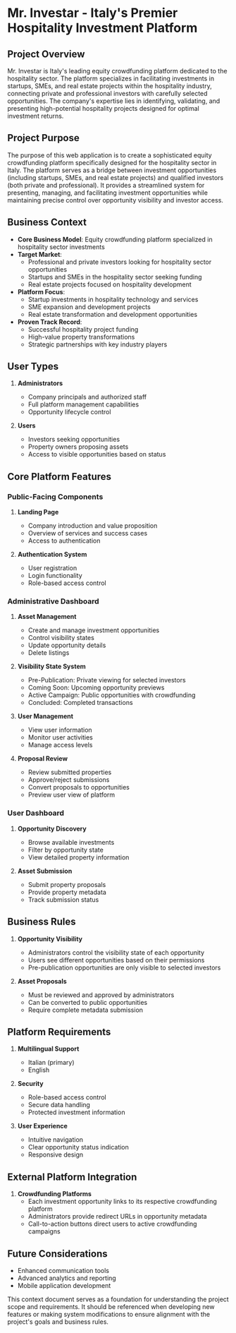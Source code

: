# Mr. Investar - Italy's Premier Hospitality Investment Platform

## Project Overview
Mr. Investar is Italy's leading equity crowdfunding platform dedicated to the hospitality sector. The platform specializes in facilitating investments in startups, SMEs, and real estate projects within the hospitality industry, connecting private and professional investors with carefully selected opportunities. The company's expertise lies in identifying, validating, and presenting high-potential hospitality projects designed for optimal investment returns.

## Project Purpose
The purpose of this web application is to create a sophisticated equity crowdfunding platform specifically designed for the hospitality sector in Italy. The platform serves as a bridge between investment opportunities (including startups, SMEs, and real estate projects) and qualified investors (both private and professional). It provides a streamlined system for presenting, managing, and facilitating investment opportunities while maintaining precise control over opportunity visibility and investor access.

## Business Context
- **Core Business Model**: Equity crowdfunding platform specialized in hospitality sector investments
- **Target Market**: 
  - Professional and private investors looking for hospitality sector opportunities
  - Startups and SMEs in the hospitality sector seeking funding
  - Real estate projects focused on hospitality development
- **Platform Focus**:
  - Startup investments in hospitality technology and services
  - SME expansion and development projects
  - Real estate transformation and development opportunities
- **Proven Track Record**:
  - Successful hospitality project funding
  - High-value property transformations
  - Strategic partnerships with key industry players

## User Types
1. **Administrators**
   - Company principals and authorized staff
   - Full platform management capabilities
   - Opportunity lifecycle control

2. **Users**
   - Investors seeking opportunities
   - Property owners proposing assets
   - Access to visible opportunities based on status

## Core Platform Features

### Public-Facing Components
1. **Landing Page**
   - Company introduction and value proposition
   - Overview of services and success cases
   - Access to authentication

2. **Authentication System**
   - User registration
   - Login functionality
   - Role-based access control

### Administrative Dashboard
1. **Asset Management**
   - Create and manage investment opportunities
   - Control visibility states
   - Update opportunity details
   - Delete listings

2. **Visibility State System**
   - Pre-Publication: Private viewing for selected investors
   - Coming Soon: Upcoming opportunity previews
   - Active Campaign: Public opportunities with crowdfunding
   - Concluded: Completed transactions

3. **User Management**
   - View user information
   - Monitor user activities
   - Manage access levels

4. **Proposal Review**
   - Review submitted properties
   - Approve/reject submissions
   - Convert proposals to opportunities
   - Preview user view of platform

### User Dashboard
1. **Opportunity Discovery**
   - Browse available investments
   - Filter by opportunity state
   - View detailed property information

2. **Asset Submission**
   - Submit property proposals
   - Provide property metadata
   - Track submission status

## Business Rules
1. **Opportunity Visibility**
   - Administrators control the visibility state of each opportunity
   - Users see different opportunities based on their permissions
   - Pre-publication opportunities are only visible to selected investors

2. **Asset Proposals**
   - Must be reviewed and approved by administrators
   - Can be converted to public opportunities
   - Require complete metadata submission

## Platform Requirements
1. **Multilingual Support**
   - Italian (primary)
   - English

2. **Security**
   - Role-based access control
   - Secure data handling
   - Protected investment information

3. **User Experience**
   - Intuitive navigation
   - Clear opportunity status indication
   - Responsive design

## External Platform Integration
1. **Crowdfunding Platforms**
   - Each investment opportunity links to its respective crowdfunding platform
   - Administrators provide redirect URLs in opportunity metadata
   - Call-to-action buttons direct users to active crowdfunding campaigns

## Future Considerations
- Enhanced communication tools
- Advanced analytics and reporting
- Mobile application development

This context document serves as a foundation for understanding the project scope and requirements. It should be referenced when developing new features or making system modifications to ensure alignment with the project's goals and business rules.